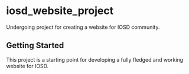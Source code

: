 # iosd_website_project
Undergoing project for creating a website for IOSD community.
## Getting Started
This project is a starting point for developing a fully fledged and working website for IOSD.
